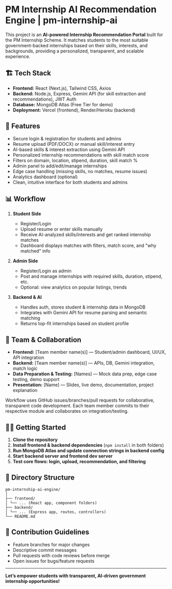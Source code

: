 # PM Internship AI Recommendation Engine | pm-internship-ai

This project is an **AI-powered Internship Recommendation Portal** built for the PM Internship Scheme. It matches students to the most suitable government-backed internships based on their skills, interests, and backgrounds, providing a personalized, transparent, and scalable experience.

## 🏗️ Tech Stack

- **Frontend:** React (Next.js), Tailwind CSS, Axios
- **Backend:** Node.js, Express, Gemini API (for skill extraction and recommendations), JWT Auth
- **Database:** MongoDB Atlas (Free Tier for demo)
- **Deployment:** Vercel (frontend), Render/Heroku (backend)

## 🚀 Features

- Secure login & registration for students and admins
- Resume upload (PDF/DOCX) or manual skill/interest entry
- AI-based skills & interest extraction using Gemini API
- Personalized internship recommendations with skill match score
- Filters on domain, location, stipend, duration, skill match %
- Admin panel to add/edit/manage internships
- Edge case handling (missing skills, no matches, resume issues)
- Analytics dashboard (optional)
- Clean, intuitive interface for both students and admins

## 📊 Workflow

1. **Student Side**
   - Register/Login
   - Upload resume or enter skills manually
   - Receive AI-analyzed skills/interests and get ranked internship matches
   - Dashboard displays matches with filters, match score, and "why matched" info

2. **Admin Side**
   - Register/Login as admin
   - Post and manage internships with required skills, duration, stipend, etc.
   - Optional: view analytics on popular listings, trends

3. **Backend & AI**
   - Handles auth, stores student & internship data in MongoDB
   - Integrates with Gemini API for resume parsing and semantic matching
   - Returns top-fit internships based on student profile

## 🤝 Team & Collaboration

- **Frontend:** [Team member name(s)] — Student/admin dashboard, UI/UX, API integration
- **Backend:** [Team member name(s)] — APIs, DB, Gemini integration, match logic
- **Data Preparation & Testing:** [Names] — Mock data prep, edge case testing, demo support
- **Presentation:** [Name] — Slides, live demo, documentation, project explanation

Workflow uses GitHub issues/branches/pull requests for collaborative, transparent code development. Each team member commits to their respective module and collaborates on integration/testing.

## 🧑‍💻 Getting Started

1. **Clone the repository**
2. **Install frontend & backend dependencies** (`npm install` in both folders)
3. **Run MongoDB Atlas and update connection strings in backend config**
4. **Start backend server and frontend dev server**
5. **Test core flows: login, upload, recommendation, and filtering**

## 📁 Directory Structure
```
pm-internship-ai-engine/
│
├── frontend/
│ └── ... (React app, component folders)
├── backend/
│ └── ... (Express app, routes, controllers)
└── README.md
```

## 🌟 Contribution Guidelines

- Feature branches for major changes
- Descriptive commit messages
- Pull requests with code reviews before merge
- Open issues for bugs/feature requests

---

**Let’s empower students with transparent, AI-driven government internship opportunities!**
